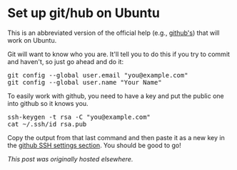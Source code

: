 # Set up git/hub on Ubuntu



This is an abbreviated version of the official help (e.g., <a href="https://help.github.com/articles/generating-ssh-keys">github's</a>) that will work on Ubuntu.

Git will want to know who you are. It'll tell you to do this if you try to commit and haven't, so just go ahead and do it:

<pre>git config --global user.email "you@example.com"
git config --global user.name "Your Name"</pre>
To easily work with github, you need to have a key and put the public one into github so it knows you.
<pre>ssh-keygen -t rsa -C "you@example.com"
cat ~/.ssh/id_rsa.pub</pre>
Copy the output from that last command and then paste it as a new key in the <a href="https://github.com/settings/ssh">github SSH settings section</a>. You should be good to go!



*This post was originally hosted elsewhere.*
